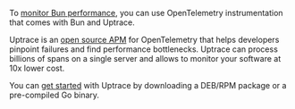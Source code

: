 To [monitor Bun performance](/guide/performance-monitoring.html), you can use OpenTelemetry instrumentation that comes with Bun and Uptrace.

Uptrace is an [open source APM](https://uptrace.dev/get/open-source-apm.html) for OpenTelemetry that helps developers pinpoint failures and find performance bottlenecks. Uptrace can process billions of spans on a single server and allows to monitor your software at 10x lower cost.

You can [get started](https://uptrace.dev/get/get-started.html) with Uptrace by downloading a DEB/RPM package or a pre-compiled Go binary.
